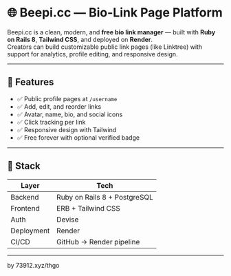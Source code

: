 # 🌐 Beepi.cc — Bio-Link Page Platform

Beepi.cc is a clean, modern, and **free bio link manager** — built with **Ruby on Rails 8**, **Tailwind CSS**, and deployed on **Render**.  
Creators can build customizable public link pages (like Linktree) with support for analytics, profile editing, and responsive design.

---

## 🚀 Features

- ✅ Public profile pages at `/username`
- ✅ Add, edit, and reorder links
- ✅ Avatar, name, bio, and social icons
- ✅ Click tracking per link
- ✅ Responsive design with Tailwind
- ✅ Free forever with optional verified badge

---

## 🧰 Stack

| Layer      | Tech                          |
|------------|-------------------------------|
| Backend    | Ruby on Rails 8 + PostgreSQL  |
| Frontend   | ERB + Tailwind CSS            |
| Auth       | Devise                        |
| Deployment | Render                        |
| CI/CD      | GitHub → Render pipeline      |

---

by 73912.xyz/thgo